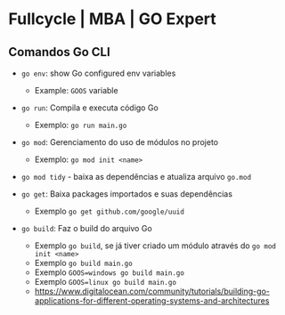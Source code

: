 # Fullcycle | MBA | GO Expert

## Comandos Go CLI

- `go env`: show Go configured env variables
  - Example: `GOOS` variable

- `go run`: Compila e executa código Go
  - Exemplo: `go run main.go`

- `go mod`: Gerenciamento do uso de módulos no projeto
  - Exemplo: `go mod init <name>`

- `go mod tidy` - baixa as dependências e atualiza arquivo `go.mod`

- `go get`: Baixa packages importados e suas dependências
  - Exemplo `go get github.com/google/uuid`

- `go build`: Faz o build do arquivo Go
  - Exemplo `go build`, se já tiver criado um módulo através do `go mod init <name>`
  - Exemplo `go build main.go`
  - Exemplo `GOOS=windows go build main.go`
  - Exemplo `GOOS=linux go build main.go`
  - https://www.digitalocean.com/community/tutorials/building-go-applications-for-different-operating-systems-and-architectures

